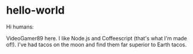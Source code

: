 # hello-world

Hi humans:

VideoGamer89 here. I like Node.js and Coffeescript (that's what I'm made of!).
I've had tacos on the moon and find them far superior to Earth tacos.
